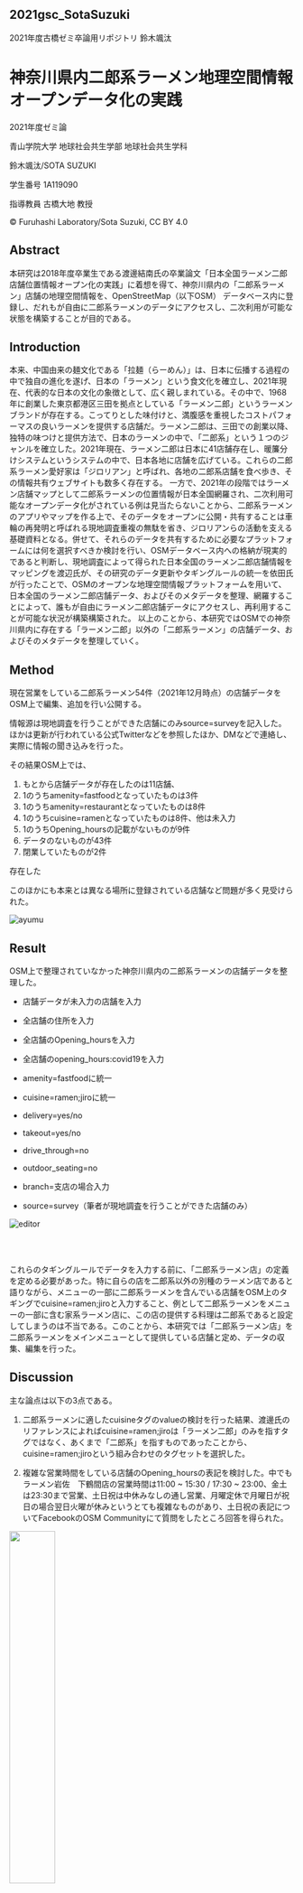 ## 2021gsc_SotaSuzuki
2021年度古橋ゼミ卒論用リポジトリ 鈴木颯汰

# 神奈川県内二郎系ラーメン地理空間情報オープンデータ化の実践

2021年度ゼミ論

青山学院大学 地球社会共生学部 地球社会共生学科

鈴木颯汰/SOTA SUZUKI

学生番号 1A119090

指導教員 古橋大地 教授

© Furuhashi Laboratory/Sota Suzuki, CC BY 4.0

## Abstract

本研究は2018年度卒業生である渡邊結南氏の卒業論文「日本全国ラーメン二郎店舗位置情報オープン化の実践」に着想を得て、神奈川県内の「二郎系ラーメン」店舗の地理空間情報を、OpenStreetMap（以下OSM）
データベース内に登録し、だれもが自由に二郎系ラーメンのデータにアクセスし、二次利用が可能な状態を構築することが目的である。

## Introduction

本来、中国由来の麺文化である「拉麺（らーめん）」は、日本に伝播する過程の中で独自の進化を遂げ、日本の「ラーメン」という食文化を確立し、2021年現在、代表的な日本の文化の象徴として、広く親しまれている。その中で、1968年に創業した東京都港区三田を拠点としている「ラーメン二郎」というラーメンブランドが存在する。こってりとした味付けと、満腹感を重視したコストパフォーマスの良いラーメンを提供する店舗だ。ラーメン二郎は、三田での創業以降、独特の味つけと提供方法で、日本のラーメンの中で、「二郎系」という１つのジャンルを確立した。2021年現在、ラーメン二郎は日本に41店舗存在し、暖簾分けシステムというシステムの中で、日本各地に店舗を広げている。これらの二郎系ラーメン愛好家は「ジロリアン」と呼ばれ、各地の二郎系店舗を食べ歩き、その情報共有ウェブサイトも数多く存在する。 一方で、2021年の段階ではラーメン店舗マップとして二郎系ラーメンの位置情報が日本全国網羅され、二次利用可能なオープンデータ化がされている例は見当たらないことから、二郎系ラーメンのアプリやマップを作る上で、そのデータをオープンに公開・共有することは車輪の再発明と呼ばれる現地調査重複の無駄を省き、ジロリアンらの活動を支える基礎資料となる。併せて、それらのデータを共有するために必要なプラットフォームには何を選択すべきか検討を行い、OSMデータベース内への格納が現実的であると判断し、現地調査によって得られた日本全国のラーメン二郎店舗情報をマッピングを渡辺氏が、その研究のデータ更新やタギングルールの統一を依田氏が行ったことで、OSMのオープンな地理空間情報プラットフォームを用いて、日本全国のラーメン二郎店舗データ、およびそのメタデータを整理、網羅することによって、誰もが自由にラーメン二郎店舗データにアクセスし、再利用することが可能な状況が構築構築された。 以上のことから、本研究ではOSMでの神奈川県内に存在する「ラーメン二郎」以外の「二郎系ラーメン」の店舗データ、およびそのメタデータを整理していく。

## Method

現在営業をしている二郎系ラーメン54件（2021年12月時点）の店舗データをOSM上で編集、追加を行い公開する。

情報源は現地調査を行うことができた店舗にのみsource=surveyを記入した。ほかは更新が行われている公式Twitterなどを参照したほか、DMなどで連絡し、実際に情報の聞き込みを行った。

その結果OSM上では、

1. もとから店舗データが存在したのは11店舗、
2. 1のうちamenity=fastfoodとなっていたものは3件
3. 1のうちamenity=restaurantとなっていたものは8件
4. 1のうちcuisine=ramenとなっていたものは8件、他は未入力
5. 1のうちOpening_hoursの記載がないものが9件
6. データのないものが43件
7. 閉業していたものが2件

存在した

このほかにも本来とは異なる場所に登録されている店舗など問題が多く見受けられた。

![ayumu](https://user-images.githubusercontent.com/72395572/152496585-9b2616f1-4ea6-49f3-9495-6066ef3af15b.png)

## Result

OSM上で整理されていなかった神奈川県内の二郎系ラーメンの店舗データを整理した。

- 店舗データが未入力の店舗を入力

- 全店舗の住所を入力

- 全店舗のOpening_hoursを入力

- 全店舗のopening_hours:covid19を入力

- amenity=fastfoodに統一

- cuisine=ramen;jiroに統一

- delivery=yes/no

- takeout=yes/no

- drive_through=no

- outdoor_seating=no

- branch=支店の場合入力

- source=survey（筆者が現地調査を行うことができた店舗のみ）

![editor](https://user-images.githubusercontent.com/72395572/152496616-469b0406-8f4a-44c3-afe2-9afc9c07443a.png)

<br>
<br>

これらのタギングルールでデータを入力する前に、「二郎系ラーメン店」の定義を定める必要があった。特に自らの店を二郎系以外の別種のラーメン店であると語りながら、メニューの一部に二郎系ラーメンを含んでいる店舗をOSM上のタギングでcuisine=ramen;jiroと入力すること、例として二郎系ラーメンをメニューの一部に含む家系ラーメン店に、この店の提供する料理は二郎系であると設定してしまうのは不当である。このことから、本研究では「二郎系ラーメン店」を二郎系ラーメンをメインメニューとして提供している店舗と定め、データの収集、編集を行った。

## Discussion

主な論点は以下の3点である。

1. 二郎系ラーメンに適したcuisineタグのvalueの検討を行った結果、渡邊氏のリファレンスによればcuisine=ramen;jiroは「ラーメン二郎」のみを指すタグではなく、あくまで「二郎系」を指すものであったことから、cuisine=ramen;jiroという組み合わせのタグセットを選択した。

2. 複雑な営業時間をしている店舗のOpening_hoursの表記を検討した。中でもラーメン岩佐　下鶴間店の営業時間は11:00 ~ 15:30 / 17:30 ~ 23:00、金土は23:30まで営業、土日祝は中休みなしの通し営業、月曜定休で月曜日が祝日の場合翌日火曜が休みというとても複雑なものがあり、土日祝の表記についてFacebookのOSM Communityにて質問をしたところ回答を得られた。

<img src="https://user-images.githubusercontent.com/72395572/152511055-b334b4ef-c10e-4fea-99ff-015f6b9e1ebe.jpg" width="40%">

また、 新型コロナウイルスが猛威を振るっている現在、Opening_hoursのタグのほかに新たにOpening_hours:covid19が存在していた。そのため、神奈川県蔓延防止等重点措置の要請に応じて時短営業を実施している店舗の営業時間が普段と異なる点に注意を払い、通常の営業時間をOpening_hoursに、時短の営業時間をOpening_hours:covid19にそれぞれ入力した。

3. ラーメン二郎とは異なり、お持ち帰りやUberEatsなどのデリバリーのサービスを実施している店舗が存在することから、その情報の収集を漏らさないようにし、delivery、takeawayのタグにその有無を記入した。

## Conclusion

本研究を通じて、筆者が現地調査と聞き込み行った神奈川県内の二郎系ラーメン54店舗分の地理空間情報をOSMデータベース内に登録し、既存のデータの見直しを行った。また、渡邊氏のリファレンスにのっとり新たな「二郎系ラーメン」の店舗のメタデータをOSM上で編集、追加し、公開することができた。しかしながら、新型コロナウイルスの影響で新たにお持ち帰りのサービスを始める店舗が多く出てくることが予想され、その情報をどのように素早く反映するか、また現地調査を実施することのできていない店舗が多く残ったことや、コロナ期間前の営業時間についてデータを得られなかったことが課題であり、今後徐々に入力していく必要があると考えている。

## 先行研究

https://furuhashilab.github.io/www4yunawatanabe/

https://github.com/furuhashilab/2020gsc_shunsuke-yoda

https://moyashi-ramen-map.herokuapp.com/ / https://qiita.com/paulxll/items/121efb33930c73da1b4f

## 参考文献

リスト：

https://docs.google.com/spreadsheets/d/1F2YjalmIeecwX4Tb0CkXDuo2kZZ8PqftyySTB4uzjCQ/edit?usp=sharing

## レポート

- 発表スライド

https://docs.google.com/presentation/d/1ZACPmiuHIaMFY765dK9UGhdXVn9lRvfLKUUAnlpBgdY/edit?usp=sharing

- Medium

https://medium.com/furuhashilab/%E4%BA%8C%E9%83%8E%E7%B3%BBmap-353e693162b8

- グラレコ![saisyugurareco](https://user-images.githubusercontent.com/72395572/152490276-e6802f7f-730b-4597-bb27-7230b0632fce.jpg)


## 謝辞

本研究を進めるにあたり、青山学院大学地球社会共生学部教授の古橋大地氏をはじめ、先行研究を行った渡邊結南氏に助言を賜ったほか、依田峻輔氏、現地調査に協力していただいた柴山息吹氏にこの場をお借りして深く感謝申し上げます。















